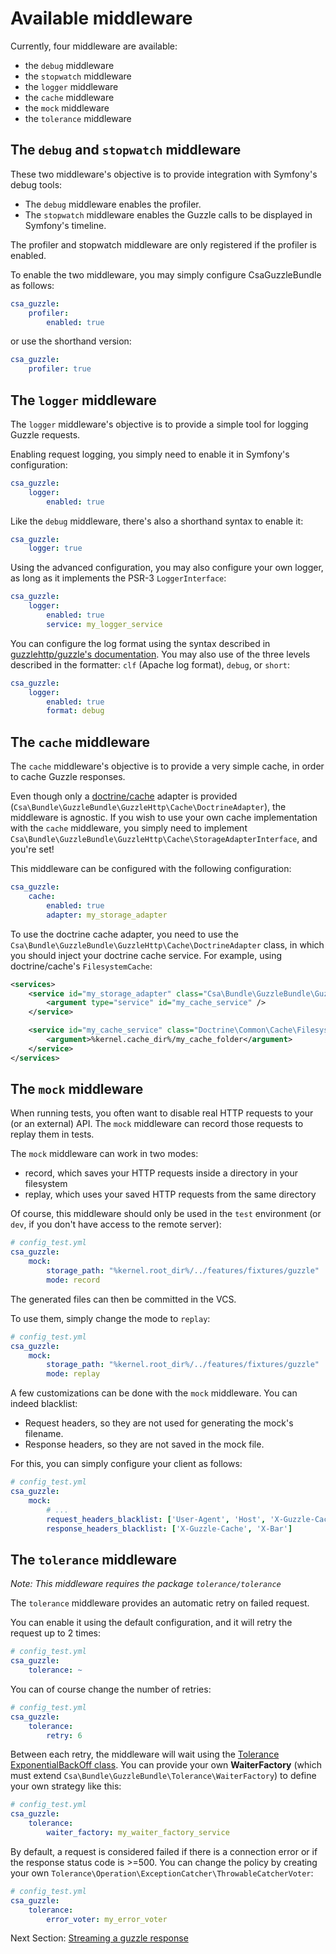 Available middleware
====================

Currently, four middleware are available:

* the `debug` middleware
* the `stopwatch` middleware
* the `logger` middleware
* the `cache` middleware
* the `mock` middleware
* the `tolerance` middleware


The `debug` and `stopwatch` middleware
--------------------------------------

These two middleware's objective is to provide integration with Symfony's debug tools:

* The `debug` middleware enables the profiler.
* The `stopwatch` middleware enables the Guzzle calls to be displayed in Symfony's timeline.

The profiler and stopwatch middleware are only registered if the profiler is enabled.

To enable the two middleware, you may simply configure CsaGuzzleBundle as follows:

```yml
csa_guzzle:
    profiler:
        enabled: true
```

or use the shorthand version:

```yml
csa_guzzle:
    profiler: true
```


The `logger` middleware
-----------------------

The `logger` middleware's objective is to provide a simple tool for logging Guzzle requests.

Enabling request logging, you simply need to enable it in Symfony's configuration:

```yml
csa_guzzle:
    logger:
        enabled: true
```

Like the `debug` middleware, there's also a shorthand syntax to enable it:

```yml
csa_guzzle:
    logger: true
```

Using the advanced configuration, you may also configure your own logger, as long as it implements
the PSR-3 `LoggerInterface`:

```yml
csa_guzzle:
    logger:
        enabled: true
        service: my_logger_service
```

You can configure the log format using the syntax described in [guzzlehttp/guzzle's documentation](https://github.com/guzzle/guzzle/blob/master/src/MessageFormatter.php#L12).
You may also use of the three levels described in the formatter: `clf` (Apache log format), `debug`, or `short`:

```yml
csa_guzzle:
    logger:
        enabled: true
        format: debug
```


The `cache` middleware
----------------------

The `cache` middleware's objective is to provide a very simple cache, in order to cache Guzzle responses.

Even though only a [doctrine/cache](https://github.com/doctrine/cache) adapter is provided
(`Csa\Bundle\GuzzleBundle\GuzzleHttp\Cache\DoctrineAdapter`), the middleware is agnostic.
If you wish to use your own cache implementation with the `cache` middleware, you simply need
to implement `Csa\Bundle\GuzzleBundle\GuzzleHttp\Cache\StorageAdapterInterface`, and you're set!

This middleware can be configured with the following configuration:

```yml
csa_guzzle:
    cache:
        enabled: true
        adapter: my_storage_adapter
```

To use the doctrine cache adapter, you need to use the `Csa\Bundle\GuzzleBundle\GuzzleHttp\Cache\DoctrineAdapter`
class, in which you should inject your doctrine cache service. For example, using doctrine/cache's `FilesystemCache`:

```xml
<services>
    <service id="my_storage_adapter" class="Csa\Bundle\GuzzleBundle\GuzzleHttp\Cache\DoctrineAdapter">
        <argument type="service" id="my_cache_service" />
    </service>

    <service id="my_cache_service" class="Doctrine\Common\Cache\FilesystemCache">
        <argument>%kernel.cache_dir%/my_cache_folder</argument>
    </service>
</services>
```

The `mock` middleware
---------------------

When running tests, you often want to disable real HTTP requests to your (or an external) API.
The `mock` middleware can record those requests to replay them in tests.

The `mock` middleware can work in two modes:

* record, which saves your HTTP requests inside a directory in your filesystem
* replay, which uses your saved HTTP requests from the same directory

Of course, this middleware should only be used in the `test` environment (or `dev`, if you don't have
access to the remote server):

```yml
# config_test.yml
csa_guzzle:
    mock:
        storage_path: "%kernel.root_dir%/../features/fixtures/guzzle"
        mode: record
```

The generated files can then be committed in the VCS.

To use them, simply change the mode to `replay`:

```yml
# config_test.yml
csa_guzzle:
    mock:
        storage_path: "%kernel.root_dir%/../features/fixtures/guzzle"
        mode: replay
```

A few customizations can be done with the `mock` middleware. You can indeed blacklist:

* Request headers, so they are not used for generating the mock's filename.
* Response headers, so they are not saved in the mock file.

For this, you can simply configure your client as follows:

```yml
# config_test.yml
csa_guzzle:
    mock:
        # ...
        request_headers_blacklist: ['User-Agent', 'Host', 'X-Guzzle-Cache', 'X-Foo']
        response_headers_blacklist: ['X-Guzzle-Cache', 'X-Bar']
```

The `tolerance` middleware
--------------------------

*Note: This middleware requires the package `tolerance/tolerance`*

The `tolerance` middleware provides an automatic retry on failed request.

You can enable it using the default configuration, and it will retry the request up to 2 times:

```yml
# config_test.yml
csa_guzzle:
    tolerance: ~
```

You can of course change the number of retries:

```yml
# config_test.yml
csa_guzzle:
    tolerance:
        retry: 6
```

Between each retry, the middleware will wait using the [Tolerance ExponentialBackOff class](http://tolerance.io/en/latest/throttling/waiters.html#exponential-back-off).
You can provide your own __WaiterFactory__ (which must extend `Csa\Bundle\GuzzleBundle\Tolerance\WaiterFactory`)
to define your own strategy like this:

```yml
# config_test.yml
csa_guzzle:
    tolerance:
        waiter_factory: my_waiter_factory_service
```

By default, a request is considered failed if there is a connection error or if the response status code is >=500.
You can change the policy by creating your own `Tolerance\Operation\ExceptionCatcher\ThrowableCatcherVoter`:

```yml
# config_test.yml
csa_guzzle:
    tolerance:
        error_voter: my_error_voter
```

Next Section: [Streaming a guzzle response](response_streaming.md)
